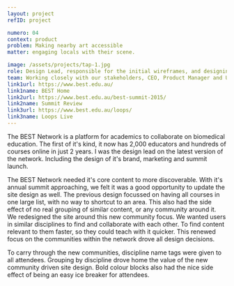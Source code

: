 ```yaml
---
layout: project
refID: project

numero: 04
context: product
problem: Making nearby art accessible
matter: engaging locals with their scene.

image: /assets/projects/tap-1.jpg
role: Design Lead, responsible for the initial wireframes, and designing disciplines to thread through the site and event.
team: Working closely with our stakeholders, CEO, Product Manager and UI Designer for the new feature launch.
link1url: https://www.best.edu.au/
link1name: BEST Home
link2url: https://www.best.edu.au/best-summit-2015/
link2name: Summit Review
link3url: https://www.best.edu.au/loops/
link3name: Loops Live
---
```


The BEST Network is a platform for academics to collaborate on biomedical education. The first of it's kind, it now has 2,000 educators and hundreds of courses online in just 2 years. I was the design lead on the latest version of the network. Including the design of it's brand, marketing and summit launch.

The BEST Network needed it's core content to more discoverable. With it's annual summit approaching, we felt it was a good opportunity to update the site design as well. The previous design focussed on having all courses in one large list, with no way to shortcut to an area. This also had the side effect of no real grouping of similar content, or any community around it. We redesigned the site around this new community focus. We wanted users in similar disciplines to find and collaborate with each other. To find content relevant to them faster, so they could teach with it quicker. This renewed focus on the communities within the network drove all design decisions.

To carry through the new communities, discipline name tags were given to all attendees. Grouping by discipline drove home the value of the new community driven site design. Bold colour blocks also had the nice side effect of being an easy ice breaker for attendees.
